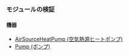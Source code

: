 ### モジュールの検証
#### 機器  
- [AirSourceHeatPump (空気熱源ヒートポンプ)](https://github.com/ShoheiMiyata/phyvac/blob/main/Documents/Validation/Val_AirSourceHeatPump_JP.md)
- [Pump (ポンプ)](https://github.com/ShoheiMiyata/phyvac/blob/main/Documents/Validation/Val_Pump_JP.md)


